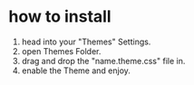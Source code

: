 # how to install

1. head into your "Themes" Settings.
2. open Themes Folder.
3. drag and drop the "name.theme.css" file in.
4. enable the Theme and enjoy.
